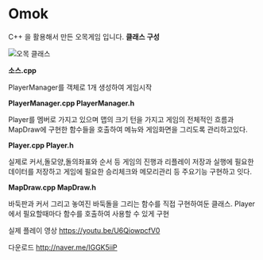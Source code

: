 # Omok

C++ 을 활용해서 만든 오목게임 입니다.
**클래스 구성**

![오목 클래스](https://user-images.githubusercontent.com/82795868/206744899-30c97324-5a8c-4ab3-8e74-e1248a625a97.png)

**소스.cpp**

PlayerManager를 객체로 1개 생성하여 게임시작


**PlayerManager.cpp PlayerManager.h**

Player를 멤버로 가지고 있으며 
맵의 크기 턴을 가지고 게임의 전체적인 흐름과 
MapDraw에 구현한 함수들을 호출하여 
메뉴와 게임화면을 그리도록 관리하고있다. 



**Player.cpp Player.h**

실제로 커서,돌모양,돌의좌표와 순서 등 게임의 진행과 리플레이 저장과 실행에 필요한 데이터를 저장하고 
게임에 필요한 승리체크와 메모리관리 등 주요기능 구현하고 잇다.



**MapDraw.cpp MapDraw.h**

바둑판과 커서 그리고 놓여진 바둑돌을 그리는 함수를 직접 구현하여둔 클래스. Player에서 필요할때마다 함수를 호출하여 사용할 수 있게 구현


실제 플레이 영상
https://youtu.be/U6QiowpcfV0

다운로드
http://naver.me/IGGK5iiP
